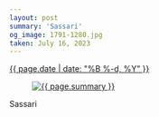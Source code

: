 ```yaml
---
layout: post
summary: 'Sassari'
og_image: 1791-1280.jpg
taken: July 16, 2023
---
```


<div class="post">
 <time>
  <a href="/1791">
   {{ page.date | date: "%B %-d, %Y" }}
  </a>
 </time>
 <a href="/1791">
  <figure data-taken="7/16/2023">
   <img alt="{{ page.summary }}" sizes="(min-width: 700px) 50vw, calc(100vw - 2rem)" src="{{ site.assets_url }}/1791-640.jpg" srcset="{{ site.assets_url }}/1791-320.jpg 320w, {{ site.assets_url }}/1791-640.jpg 640w, {{ site.assets_url }}/1791-960.jpg 960w, {{ site.assets_url }}/1791-1280.jpg 1280w"/>
  </figure>
 </a>
 <span>
  Sassari
 </span>
</div>
